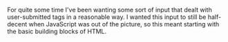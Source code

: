 For quite some time I've been wanting some sort of input that dealt with user-submitted tags in a reasonable way. I wanted this input to still be half-decent when JavaScript was out of the picture, so this meant starting with the basic building blocks of HTML.
